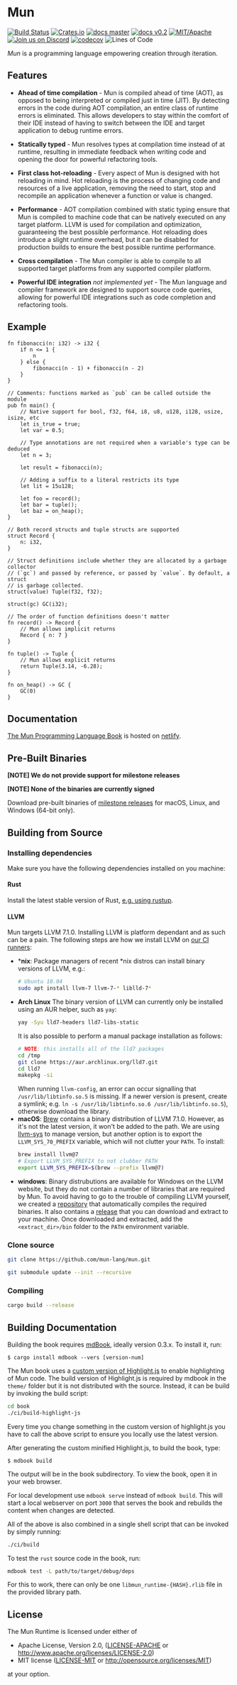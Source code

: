 # Mun

[![Build Status][build-badge]][build]
[![Crates.io][crates-badge]][crates]
[![docs master][docs-master-badge]][docs-master]
[![docs v0.2][docs-v0.2-badge]][docs-v0.2]
[![MIT/Apache][licence-badge]][license]
[![Join us on Discord][discord-badge]][discord]
[![codecov][coverage-badge]][coverage]
![Lines of Code][lines-of-code-badge]

[build-badge]: https://img.shields.io/github/workflow/status/mun-lang/mun/CI
[build]: https://github.com/mun-lang/mun/actions

[crates-badge]: https://img.shields.io/crates/v/mun.svg
[crates]: https://crates.io/crates/mun/

[coverage-badge]: https://img.shields.io/codecov/c/github/mun-lang/mun.svg
[coverage]: https://codecov.io/gh/mun-lang/mun

[docs-master-badge]: https://img.shields.io/badge/docs-master-blue.svg
[docs-master]: https://docs.mun-lang.org/

[docs-v0.2-badge]: https://img.shields.io/badge/docs-v0.2-blue.svg
[docs-v0.2]: https://docs.mun-lang.org/v0.2/

[licence-badge]: https://img.shields.io/badge/license-MIT%20OR%20Apache--2.0-blue
[license]: COPYRIGHT

[discord-badge]: https://img.shields.io/discord/602227728480993281.svg?logo=discord
[discord]: https://discord.gg/SfvvcCU

[lines-of-code-badge]: https://tokei.rs/b1/github/mun-lang/mun?category=code

*Mun* is a programming language empowering creation through iteration.

## Features

- **Ahead of time compilation** - Mun is compiled ahead of time (AOT), as
  opposed to being interpreted or compiled just in time (JIT). By detecting
  errors in the code during AOT compilation, an entire class of runtime errors
  is eliminated. This allows developers to stay within the comfort of their IDE
  instead of having to switch between the IDE and target application to debug
  runtime errors.

- **Statically typed** - Mun resolves types at compilation time instead of at
  runtime, resulting in immediate feedback when writing code and opening the
  door for powerful refactoring tools.

- **First class hot-reloading** - Every aspect of Mun is designed with hot
  reloading in mind. Hot reloading is the process of changing code and resources
  of a live application, removing the need to start, stop and recompile an
  application whenever a function or value is changed.

- **Performance** - AOT compilation combined with static typing ensure that Mun
  is compiled to machine code that can be natively executed on any target
  platform. LLVM is used for compilation and optimization, guaranteeing the best
  possible performance. Hot reloading does introduce a slight runtime overhead,
  but it can be disabled for production builds to ensure the best possible
  runtime performance.

- **Cross compilation** - The Mun compiler is able to compile to all supported
  target platforms from any supported compiler platform.

- **Powerful IDE integration** *not implemented yet* - The Mun language and
  compiler framework are designed to support source code queries, allowing for
  powerful IDE integrations such as code completion and refactoring tools.

## Example

<!-- inline HTML is intentionally used to add the id. This allows retrieval of the HTML -->
<pre language="mun">
<code id="code-sample">fn fibonacci(n: i32) -> i32 {
    if n <= 1 {
        n
    } else {
        fibonacci(n - 1) + fibonacci(n - 2)
    }
}

// Comments: functions marked as `pub` can be called outside the module
pub fn main() {
    // Native support for bool, f32, f64, i8, u8, u128, i128, usize, isize, etc
    let is_true = true;
    let var = 0.5;

    // Type annotations are not required when a variable's type can be deduced
    let n = 3;

    let result = fibonacci(n);

    // Adding a suffix to a literal restricts its type
    let lit = 15u128;

    let foo = record();
    let bar = tuple();
    let baz = on_heap();
}

// Both record structs and tuple structs are supported
struct Record {
    n: i32,
}

// Struct definitions include whether they are allocated by a garbage collector
// (`gc`) and passed by reference, or passed by `value`. By default, a struct
// is garbage collected.
struct(value) Tuple(f32, f32);

struct(gc) GC(i32);

// The order of function definitions doesn't matter
fn record() -> Record {
    // Mun allows implicit returns
    Record { n: 7 }
}

fn tuple() -> Tuple {
    // Mun allows explicit returns
    return Tuple(3.14, -6.28);
}

fn on_heap() -> GC {
    GC(0)
}</code>
</pre>

## Documentation

[The Mun Programming Language Book](https://docs.mun-lang.org/) is hosted on
[netlify](https://www.netlify.com/).

## Pre-Built Binaries

**[NOTE] We do not provide support for milestone releases**

**[NOTE] None of the binaries are currently signed**

Download pre-built binaries of [milestone
releases](https://github.com/mun-lang/mun/releases) for macOS, Linux, and
Windows (64-bit only).

## Building from Source

### Installing dependencies

Make sure you have the following dependencies installed on you machine:

#### Rust

Install the latest stable version of Rust, [e.g. using
rustup](https://www.rust-lang.org/tools/install). 

#### LLVM

Mun targets LLVM 7.1.0. Installing LLVM is platform dependant and as such can be
a pain. The following steps are how we install LLVM on [our CI
runners](.github/actions/install-llvm/index.js):

* ***nix**: Package managers of recent *nix distros can install binary versions
  of LLVM, e.g.:
  ```bash
  # Ubuntu 18.04
  sudo apt install llvm-7 llvm-7-* liblld-7*
  ```
* **Arch Linux** The binary version of LLVM can currently only be installed
  using an AUR helper, such as `yay`:
  ```bash
  yay -Syu lld7-headers lld7-libs-static
  ```
  It is also possible to perform a manual package installation as follows:
  ```bash
  # NOTE: this installs all of the lld7 packages
  cd /tmp
  git clone https://aur.archlinux.org/lld7.git
  cd lld7
  makepkg -si
  ```
  When running `llvm-config`, an error can occur signalling that
  `/usr/lib/libtinfo.so.5` is missing. If a newer version is present, create a
  symlink; e.g. `ln -s /usr/lib/libtinfo.so.6 /usr/lib/libtinfo.so.5`),
  otherwise download the library.
* **macOS**: [Brew](https://brew.sh/) contains a binary distribution of LLVM
  7.1.0. However, as it's not the latest version, it won't be added to the path.
  We are using [llvm-sys](https://crates.io/crates/llvm-sys) to manage version,
  but another option is to export the `LLVM_SYS_70_PREFIX` variable, which will
  not clutter your `PATH`. To install:
  ```bash
  brew install llvm@7
  # Export LLVM_SYS_PREFIX to not clubber PATH
  export LLVM_SYS_PREFIX=$(brew --prefix llvm@7)
  ```
* **windows**: Binary distrubutions are available for Windows on the LLVM
  website, but they do not contain a number of libraries that are required by
  Mun. To avoid having to go to the trouble of compiling LLVM yourself, we
  created a [repository](https://github.com/mun-lang/llvm-package-windows) that
  automatically compiles the required binaries. It also contains a
  [release](https://github.com/mun-lang/llvm-package-windows/releases/download/v7.1.0/llvm-7.1.0-windows-x64-msvc15.7z)
  that you can download and extract to your machine. Once downloaded and
  extracted, add the `<extract_dir>/bin` folder to the `PATH` environment
  variable.

### Clone source

```bash
git clone https://github.com/mun-lang/mun.git

git submodule update --init --recursive
```

### Compiling

```bash
cargo build --release
```

## Building Documentation

Building the book requires
[mdBook](https://github.com/rust-lang-nursery/mdBook), ideally version 0.3.x. To
install it, run:

```
$ cargo install mdbook --vers [version-num]
```

The Mun book uses a [custom version of
Highlight.js](https://github.com/mun-lang/highlight.js) to enable highlighting
of Mun code. The build version of Highlight.js is required by mdbook in the
`theme/` folder but it is not distributed with the source. Instead, it can be
build by invoking the build script:

```bash
cd book
./ci/build-highlight-js
```

Every time you change something in the custom version of highlight.js you have
to call the above script to ensure you locally use the latest version.

After generating the custom minified Highlight.js, to build the book, type:

```
$ mdbook build 
```

The output will be in the book subdirectory. To view the book, open it in your
web browser.

For local development use `mdbook serve` instead of `mdbook build`. This will
start a local webserver on port `3000` that serves the book and rebuilds the
content when changes are detected.

All of the above is also combined in a single shell script that can be invoked
by simply running:

```bash
./ci/build
```

To test the `rust` source code in the book, run:

```bash
mdbook test -L path/to/target/debug/deps
```

For this to work, there can only be one `libmun_runtime-{HASH}.rlib` file in the
provided library path.

## License

The Mun Runtime is licensed under either of

 * Apache License, Version 2.0, ([LICENSE-APACHE](LICENSE-APACHE) or
   http://www.apache.org/licenses/LICENSE-2.0)
 * MIT license ([LICENSE-MIT](LICENSE-MIT) or
   http://opensource.org/licenses/MIT)
 
 at your option.
